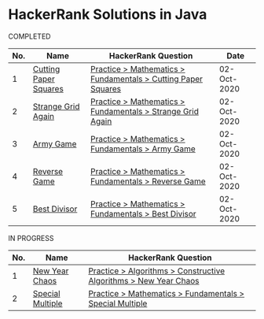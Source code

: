 # HackerRank Solutions in Java

COMPLETED

| No. | Name | HackerRank Question | Date |
| --- | ---- | ------------------- | ---- |
| 1 | [Cutting Paper Squares](https://github.com/harimm/hackerrank-solutions-java/blob/main/src/com/harrymdev/hackerrank/solutions/CuttingPaperSquares.java) | [Practice > Mathematics > Fundamentals > Cutting Paper Squares](https://www.hackerrank.com/challenges/p1-paper-cutting/problem) | 02-Oct-2020 |
| 2 | [Strange Grid Again](https://github.com/harimm/hackerrank-solutions-java/blob/main/src/com/harrymdev/hackerrank/solutions/StrangeGridAgain.java) | [Practice > Mathematics > Fundamentals > Strange Grid Again](https://www.hackerrank.com/challenges/strange-grid/problem) | 02-Oct-2020 |
| 3 | [Army Game](https://github.com/harimm/hackerrank-solutions-java/blob/main/src/com/harrymdev/hackerrank/solutions/ArmyGame.java) | [Practice > Mathematics > Fundamentals > Army Game](https://www.hackerrank.com/challenges/game-with-cells/problem) | 02-Oct-2020 |
| 4 | [Reverse Game](https://github.com/harimm/hackerrank-solutions-java/blob/main/src/com/harrymdev/hackerrank/solutions/ReverseGame.java) | [Practice > Mathematics > Fundamentals > Reverse Game](https://www.hackerrank.com/challenges/reverse-game/problem) | 02-Oct-2020 |
| 5 | [Best Divisor](https://github.com/harimm/hackerrank-solutions-java/blob/main/src/com/harrymdev/hackerrank/solutions/BestDivisor.java) | [Practice > Mathematics > Fundamentals > Best Divisor](https://www.hackerrank.com/challenges/best-divisor/problem) | 02-Oct-2020 |

IN PROGRESS

| No. | Name | HackerRank Question |
| --- | ---- | ------------------- |
| 1 | [New Year Chaos](https://github.com/harimm/hackerrank-solutions-java/blob/main/src/com/harrymdev/hackerrank/solutions/NewYearChaos.java) | [Practice > Algorithms > Constructive Algorithms > New Year Chaos](https://www.hackerrank.com/challenges/new-year-chaos/problem) |
| 2 | [Special Multiple](https://github.com/harimm/hackerrank-solutions-java/blob/main/src/com/harrymdev/hackerrank/solutions/SpecialMultiple.java) | [Practice > Mathematics > Fundamentals > Special Multiple](https://www.hackerrank.com/challenges/special-multiple/problem) |
